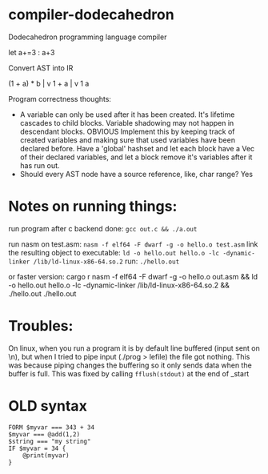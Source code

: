 # compiler-dodecahedron
Dodecahedron programming language compiler

let a+=3 : a+3

Convert AST into IR

(1 + a) * b
    |
    v
    1 + a
     |
     v
    1
       a


Program correctness thoughts:
 - A variable can only be used after it has been created. It's lifetime cascades to child blocks. Variable shadowing may not happen in descendant blocks. OBVIOUS
   Implement this by keeping track of created variables and making sure that used variables have been declared before. Have a 'global' hashset and
   let each block have a Vec of their declared variables, and let a block remove it's variables after it has run out.
- Should every AST node have a source reference, like, char range? Yes

# Notes on running things:

run program after c backend done:
    `gcc out.c && ./a.out`

run nasm on test.asm:
    `nasm -f elf64 -F dwarf -g -o hello.o test.asm`
link the resulting object to executable:
    `ld -o hello.out hello.o -lc -dynamic-linker /lib/ld-linux-x86-64.so.2`
run: `./hello.out`

or faster version:
cargo r
nasm -f elf64 -F dwarf -g -o hello.o out.asm && ld -o hello.out hello.o -lc -dynamic-linker /lib/ld-linux-x86-64.so.2 && ./hello.out
./hello.out

# Troubles:
On linux, when you run a program it is by default line buffered (input sent on \n),
but when I tried to pipe input (./prog > lefile) the file got nothing.
This was because piping changes the buffering so it only sends data when the buffer is full.
This was fixed by calling `fflush(stdout)` at the end of _start

# OLD syntax
```
FORM $myvar === 343 + 34
$myvar === @add(1,2)
$string === "my string"
IF $myvar = 34 {
    @print(myvar)
}
```
